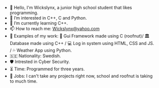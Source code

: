 - 👋 Hello, I'm Wickslynx, a junior high school student that likes programming.
- 👀 I’m interested in C++, C and Python.
- 🌱 I’m currently learning C++.
- 📫 How to reach me: Wickslynx@yahoo.com
- 🧰 Examples of my work: 📱 Gui Framework made using C (roofnut)/ 🏛️ Database made using C++ / 💻 Log in system using HTML, CSS and JS. / 💦 Weather App using Python.
- 🇸🇪 Nationality: Swedish.
- 🛡️ Intrested in Cyber Security.
- ⏳ Time: Programmed for three years.
- 🧭 Jobs: I can't take any projects right now, school and roofnut is taking to much time.

<!---
Wickslynx/Wickslynx is a ✨ special ✨ repository because its `README.md` (this file) appears on your GitHub profile.
You can click the Preview link to take a look at your changes.
--->
